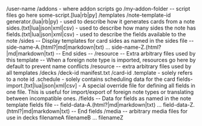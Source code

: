 /user-name
  /addons - where addon scripts go
    /my-addon-folder
      -- script files go here
      some-script.[lua|rb|py]
  /templates
    /note-template-id
      generator.(lua|rb|py) - used to describe how it generates cards from a note
      sides.(txt|lua|json|xml|csv) - used to describe how many sides the note has
      fields.(txt|lua|json|xml|csv) - used to describe the fields available to the note
      /sides
        -- Display templates for card sides as named in the sides file --
        side-name-A.(html?|md|markdown|txt)
        ...
        side-name-Z.(html?|md|markdown|txt)
        -- End sides --
        /resource
          -- Extra arbitrary files used by this template
          -- When a foreign note type is imported, resources go here by default to prevent name conflicts
    /resource
      -- extra arbitrary files used by all templates
  /decks
    /deck-id
      manifest.txt
      /card-id
        .template - solely refers to a note id
        .schedule - solely contains scheduling data for the card
        fields-import.[txt|lua|json|xml|csv] - A special override file for defining all fields in one file. This is useful for import/export of foreign note types or translating between incompatible ones.
        /fields
          -- Data for fields as named in the note template fields file --
          field-data-A.(html?|md|markdown|txt)
          ...
          field-data-Z.(html?|md|markdown|txt)
          -- End fields
  /media
    -- arbitrary media files for use in decks
    filenameA
    filenameB
    ...
    filenameZ
